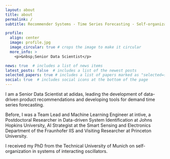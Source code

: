 ```yaml
---
layout: about
title: about
permalink: /
subtitle: Recommender Systems - Time Series Forecasting - Self-organization

profile:
  align: center
  image: profile.jpg
  image_circular: true # crops the image to make it circular
  more_info: >
    <p>&nbsp;Senior Data Scientist</p>

news: true  # includes a list of news items
latest_posts: false  # includes a list of the newest posts
selected_papers: true # includes a list of papers marked as "selected={true}"
social: true  # includes social icons at the bottom of the page
---
```


I am a Senior Data Scientist at adidas, leading the development of data-driven product recommendations and developing tools for demand time series forecasting.

Before, I was a Team Lead and Machine Learning Engineer at intive, a Postdoctoral Researcher in Data-driven System Identification at Johns Hopkins University, AI Strategist at the Smart Sensing and Electronics Department of the Fraunhofer IIS and Visiting Researcher at Princeton University.

I received my PhD from the Technical University of Munich on self-organization in systems of interacting oscillators.
